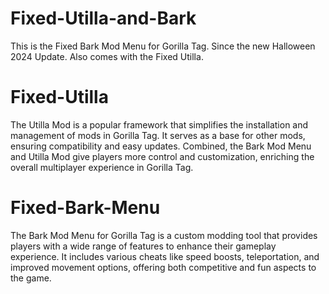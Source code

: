 # Fixed-Utilla-and-Bark
This is the Fixed Bark Mod Menu for Gorilla Tag. Since the new Halloween 2024 Update. Also comes with the Fixed Utilla.

# Fixed-Utilla
The Utilla Mod is a popular framework that simplifies the installation and management of mods in Gorilla Tag.
It serves as a base for other mods, ensuring compatibility and easy updates.
Combined, the Bark Mod Menu and Utilla Mod give players more control and customization,
enriching the overall multiplayer experience in Gorilla Tag.

# Fixed-Bark-Menu

The Bark Mod Menu for Gorilla Tag is a custom modding tool that provides players
with a wide range of features to enhance their gameplay experience.
It includes various cheats like speed boosts, teleportation, and improved movement options,
offering both competitive and fun aspects to the game.

